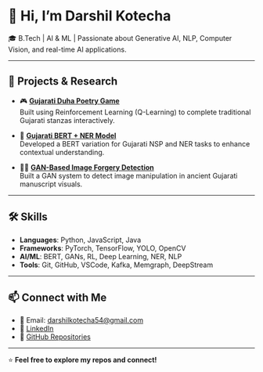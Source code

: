 # 👋 Hi, I’m Darshil Kotecha

🎓 B.Tech | AI & ML | Passionate about Generative AI, NLP, Computer Vision, and real-time AI applications.

---

## 🚀 Projects & Research

- 🎮 **[Gujarati Duha Poetry Game](https://github.com/DK2653/Reinforcement-Learning-Based-Gujarati-Duha-Poetry-Game)**  
  Built using Reinforcement Learning (Q-Learning) to complete traditional Gujarati stanzas interactively.

- 🧠 **[Gujarati BERT + NER Model](https://github.com/DK2653/Gujarati-Language-NLP-BERT-and-NER-Model)**  
  Developed a BERT variation for Gujarati NSP and NER tasks to enhance contextual understanding.

- 🕵️‍♂️ **[GAN-Based Image Forgery Detection](https://github.com/DK2653/Empowering-authenticity)**  
  Built a GAN system to detect image manipulation in ancient Gujarati manuscript visuals.

---

## 🛠️ Skills

- **Languages**: Python, JavaScript, Java  
- **Frameworks**: PyTorch, TensorFlow, YOLO, OpenCV  
- **AI/ML**: BERT, GANs, RL, Deep Learning, NER, NLP  
- **Tools**: Git, GitHub, VSCode, Kafka, Memgraph, DeepStream  

---

## 📫 Connect with Me

- 📧 Email: darshilkotecha54@gmail.com  
- 🔗 [LinkedIn](https://www.linkedin.com/in/kotecha-darshil-006a131a6/)  
- 📁 [GitHub Repositories](https://github.com/DK2653?tab=repositories)

---
⭐ **Feel free to explore my repos and connect!**
